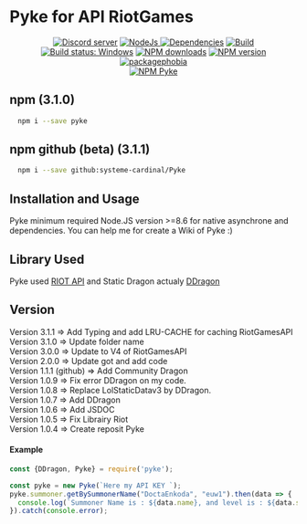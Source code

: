 # Pyke for API RiotGames
<div align="center">
  <a href="https://discord.gg/QgUnuk8"><img src="https://discordapp.com/api/guilds/542293524004077568/embed.png" alt="Discord server" /></a>
  <a href="https://npmjs.org/package/pyke" ><img src="https://img.shields.io/badge/Written%20in-Node%20JS-00CED1.svg" alt="NodeJs"</a>
  <a href="https://david-dm.org/systeme-cardinal/node-Pyke"><img src="https://david-dm.org/systeme-cardinal/node-Pyke/status.svg" alt="Dependencies" /></a>
  <a href="https://travis-ci.org/systeme-cardinal/Pyke"><img src="https://travis-ci.org/systeme-cardinal/Pyke.svg?branch=master" alt="Build" /></a>
  <a href="https://ci.appveyor.com/project/systeme-cardinal/pyke/branch/master" rel="nofollow"><img src="https://ci.appveyor.com/api/projects/status/github/systeme-cardinal/pyke?branch=master&svg=true" alt="Build status: Windows" data-canonical-src="https://ci.appveyor.com/api/projects/status/github/systeme-cardinal/pyke?branch=master&svg=true" style="max-width:100%;"></a>
  <a href="https://www.npmjs.com/package/pyke" rel="nofollow"><img src="https://img.shields.io/npm/dt/pyke.svg?maxAge=3600" alt="NPM downloads"></a>
  <a href="https://www.npmjs.com/package/pyke" rel="nofollow"><img src="https://img.shields.io/npm/v/pyke.svg?maxAge=3600" alt="NPM version"></a>
  <a href="https://packagephobia.now.sh/result?p=pyke" rel="nofollow"><img src="https://badgen.now.sh/badge/install%20size/429%20kB/00CED1" alt="packagephobia"></a>
</div>
<div align="center">
  <a href="https://www.npmjs.com/package/pyke" rel="nofollow"><img src="https://nodei.co/npm/pyke.png" alt="NPM Pyke"></a>
</div>

## npm (3.1.0)

```sh
  npm i --save pyke
```

## npm github (beta) (3.1.1)
 
```sh
  npm i --save github:systeme-cardinal/Pyke
```

## Installation and Usage

Pyke minimum required Node.JS version >=8.6 for native asynchrone and dependencies.
You can help me for create a Wiki of Pyke :) 


## Library Used

Pyke used [RIOT API](https://developer.riotgames.com/) and Static Dragon actualy [DDragon](https://ddragon.leagueoflegends.com/tools)

## Version
Version 3.1.1 => Add Typing and add LRU-CACHE for caching RiotGamesAPI<br />
Version 3.1.0 => Update folder name <br />
Version 3.0.0 => Update to V4 of RiotGamesAPI<br />
Version 2.0.0 => Update got and add code <br />
Version 1.1.1 (github) => Add Community Dragon <br />
Version 1.0.9 => Fix error DDragon on my code. <br />
Version 1.0.8 => Replace LolStaticDatav3 by DDragon. <br />
Version 1.0.7 => Add DDragon <br />
Version 1.0.6 => Add JSDOC <br />
Version 1.0.5 => Fix Librairy Riot <br />
Version 1.0.4 => Create reposit Pyke <br />


#### Example
```javascript
const {DDragon, Pyke} = require('pyke');

const pyke = new Pyke(`Here my API KEY `);
pyke.summoner.getBySummonerName("DoctaEnkoda", "euw1").then(data => {
  console.log(`Summoner Name is : ${data.name}, and level is : ${data.summonerLevel}`);
}).catch(console.error);
```



